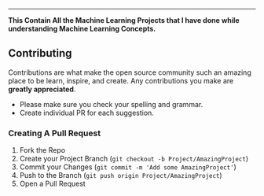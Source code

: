
------------------

**This Contain All the Machine Learning Projects that I have done while understanding Machine Learning Concepts.**

## Contributing

Contributions are what make the open source community such an amazing place to be learn, inspire, and create. Any contributions you make are **greatly appreciated**.
* Please make sure you check your spelling and grammar.
* Create individual PR for each suggestion.

### Creating A Pull Request

1. Fork the Repo
2. Create your Project Branch (`git checkout -b Project/AmazingProject`)
3. Commit your Changes (`git commit -m 'Add some AmazingProject'`)
4. Push to the Branch (`git push origin Project/AmazingProject`)
5. Open a Pull Request
